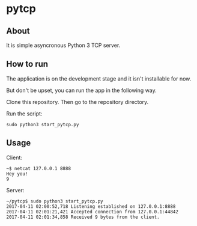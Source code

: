 pytcp
=====
About
-----
It is simple asyncronous Python 3 TCP server. 


How to run
----------
The application is on the development stage and it isn't installable for now.

But don't be upset, you can run the app in the following way.

Clone this repository. Then go to the repository directory.


Run the script:
```
sudo python3 start_pytcp.py
```

Usage
-----
Client:
```
~$ netcat 127.0.0.1 8888
Hey you! 
9
```
Server:
```
~/pytcp$ sudo python3 start_pytcp.py 
2017-04-11 02:00:52,718 Listening established on 127.0.0.1:8888
2017-04-11 02:01:21,421 Accepted connection from 127.0.0.1:44842
2017-04-11 02:01:34,858 Received 9 bytes from the client.
```